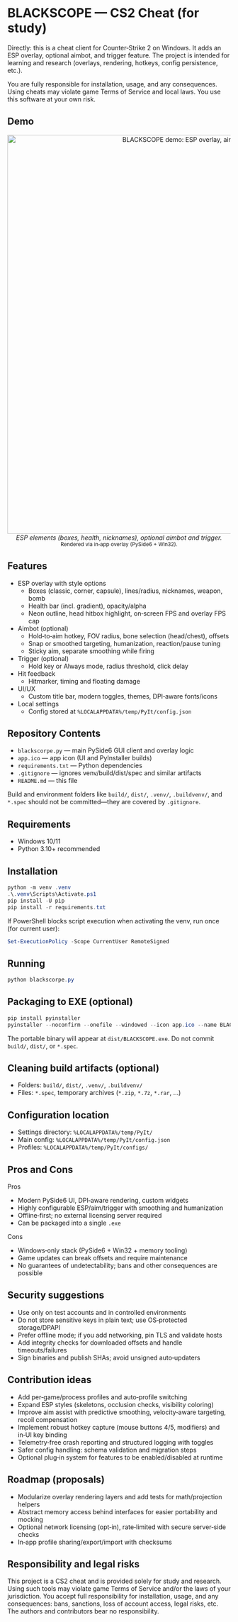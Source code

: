# BLACKSCOPE — CS2 Cheat (for study)

Directly: this is a cheat client for Counter‑Strike 2 on Windows. It adds an ESP overlay, optional aimbot, and trigger feature. The project is intended for learning and research (overlays, rendering, hotkeys, config persistence, etc.).

You are fully responsible for installation, usage, and any consequences. Using cheats may violate game Terms of Service and local laws. You use this software at your own risk.

## Demo

<p align="center">
  <img src="assets/demo.gif" alt="BLACKSCOPE demo: ESP overlay, aim assist, trigger feature" width="900" />
  <br/>
  <em>ESP elements (boxes, health, nicknames), optional aimbot and trigger.</em>
  <br/>
  <small>Rendered via in‑app overlay (PySide6 + Win32).</small>
</p>

## Features

- ESP overlay with style options
  - Boxes (classic, corner, capsule), lines/radius, nicknames, weapon, bomb
  - Health bar (incl. gradient), opacity/alpha
  - Neon outline, head hitbox highlight, on‑screen FPS and overlay FPS cap
- Aimbot (optional)
  - Hold‑to‑aim hotkey, FOV radius, bone selection (head/chest), offsets
  - Snap or smoothed targeting, humanization, reaction/pause tuning
  - Sticky aim, separate smoothing while firing
- Trigger (optional)
  - Hold key or Always mode, radius threshold, click delay
- Hit feedback
  - Hitmarker, timing and floating damage
- UI/UX
  - Custom title bar, modern toggles, themes, DPI‑aware fonts/icons
- Local settings
  - Config stored at `%LOCALAPPDATA%/temp/PyIt/config.json`

## Repository Contents

- `blackscorpe.py` — main PySide6 GUI client and overlay logic
- `app.ico` — app icon (UI and PyInstaller builds)
- `requirements.txt` — Python dependencies
- `.gitignore` — ignores venv/build/dist/spec and similar artifacts
- `README.md` — this file

Build and environment folders like `build/`, `dist/`, `.venv/`, `.buildvenv/`, and `*.spec` should not be committed—they are covered by `.gitignore`.

## Requirements

- Windows 10/11
- Python 3.10+ recommended

## Installation

```powershell
python -m venv .venv
.\.venv\Scripts\Activate.ps1
pip install -U pip
pip install -r requirements.txt
```

If PowerShell blocks script execution when activating the venv, run once (for current user):

```powershell
Set-ExecutionPolicy -Scope CurrentUser RemoteSigned
```

## Running

```powershell
python blackscorpe.py
```

## Packaging to EXE (optional)

```powershell
pip install pyinstaller
pyinstaller --noconfirm --onefile --windowed --icon app.ico --name BLACKSCOPE blackscorpe.py
```

The portable binary will appear at `dist/BLACKSCOPE.exe`. Do not commit `build/`, `dist/`, or `*.spec`.

## Cleaning build artifacts (optional)

- Folders: `build/`, `dist/`, `.venv/`, `.buildvenv/`
- Files: `*.spec`, temporary archives (`*.zip`, `*.7z`, `*.rar`, …)

## Configuration location

- Settings directory: `%LOCALAPPDATA%/temp/PyIt/`
- Main config: `%LOCALAPPDATA%/temp/PyIt/config.json`
- Profiles: `%LOCALAPPDATA%/temp/PyIt/configs/`

## Pros and Cons

Pros
- Modern PySide6 UI, DPI‑aware rendering, custom widgets
- Highly configurable ESP/aim/trigger with smoothing and humanization
- Offline‑first; no external licensing server required
- Can be packaged into a single `.exe`

Cons
- Windows‑only stack (PySide6 + Win32 + memory tooling)
- Game updates can break offsets and require maintenance
- No guarantees of undetectability; bans and other consequences are possible

## Security suggestions

- Use only on test accounts and in controlled environments
- Do not store sensitive keys in plain text; use OS‑protected storage/DPAPI
- Prefer offline mode; if you add networking, pin TLS and validate hosts
- Add integrity checks for downloaded offsets and handle timeouts/failures
- Sign binaries and publish SHAs; avoid unsigned auto‑updaters

## Contribution ideas

- Add per‑game/process profiles and auto‑profile switching
- Expand ESP styles (skeletons, occlusion checks, visibility coloring)
- Improve aim assist with predictive smoothing, velocity‑aware targeting, recoil compensation
- Implement robust hotkey capture (mouse buttons 4/5, modifiers) and in‑UI key binding
- Telemetry‑free crash reporting and structured logging with toggles
- Safer config handling: schema validation and migration steps
- Optional plug‑in system for features to be enabled/disabled at runtime

## Roadmap (proposals)

- Modularize overlay rendering layers and add tests for math/projection helpers
- Abstract memory access behind interfaces for easier portability and mocking
- Optional network licensing (opt‑in), rate‑limited with secure server‑side checks
- In‑app profile sharing/export/import with checksums

## Responsibility and legal risks

This project is a CS2 cheat and is provided solely for study and research. Using such tools may violate game Terms of Service and/or the laws of your jurisdiction. You accept full responsibility for installation, usage, and any consequences: bans, sanctions, loss of account access, legal risks, etc. The authors and contributors bear no responsibility.

 
